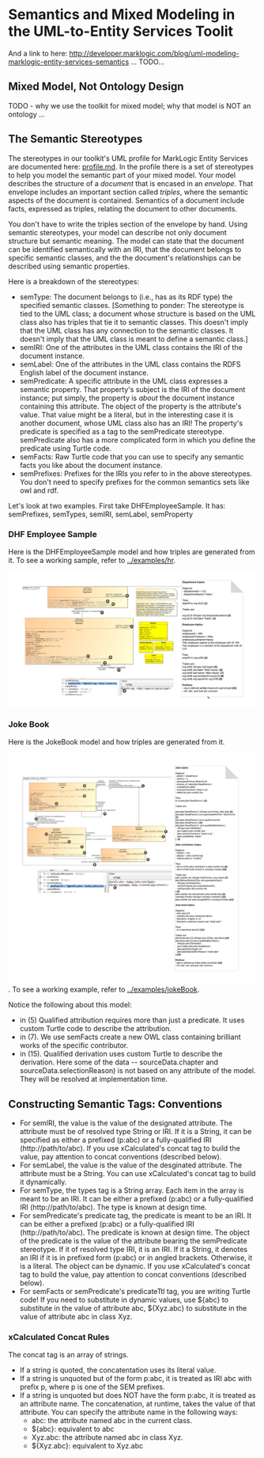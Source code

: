 # Semantics and Mixed Modeling in the UML-to-Entity Services Toolit

And a link to here: <http://developer.marklogic.com/blog/uml-modeling-marklogic-entity-services-semantics> ... TODO...

## Mixed Model, Not Ontology Design
TODO - why we use the toolkit for mixed model; why that model is NOT an ontology ... 

## The Semantic Stereotypes
The stereotypes in our toolkit's UML profile for MarkLogic Entity Services are documented here: [profile.md](profile.md). In the profile there is a set of stereotypes to help you model the semantic part of your mixed model. Your model describes the structure of a *document* that is encased in an *envelope*. That envelope includes an important section called *triples*, where the semantic aspects of the document is contained. Semantics of a document include facts, expressed as triples, relating the document to other documents. 

You don't have to write the triples section of the envelope by hand. Using semantic stereotypes, your model can describe not only document structure but semantic meaning. The model can state that the document can be identified semantically with an IRI, that the document belongs to specific semantic classes, and the the document's relationships can be described using semantic properties. 

Here is a breakdown of the stereotypes:
- semType: The document belongs to (i.e., has as its RDF type) the specified semantic classes. [Something to ponder: The stereotype is tied to the UML class; a document whose structure is based on the UML class also has triples that tie it to semantic classes. This doesn't imply that the UML class has any connection to the semantic classes. It doesn't imply that the UML class is meant to define a semantic class.]
- semIRI: One of the attributes in the UML class contains the IRI of the document instance. 
- semLabel: One of the attributes in the UML class contains the RDFS English label of the document instance.
- semPredicate: A specific attribute in the UML class expresses a semantic property. That property's subject is the IRI of the document instance; put simply, the property is *about* the document instance containing this attribute. The object of the property is the attribute's value. That value might be a literal, but in the interesting case it is another document, whose UML class also has an IRI! The property's predicate is specified as a tag to the semPredicate stereotype. semPredicate also has a more complicated form in which you define the predicate using Turtle code.
- semFacts: Raw Turtle code that you can use to specify any semantic facts you like about the document instance.
- semPrefixes: Prefixes for the IRIs you refer to in the above stereotypes. You don't need to specify prefixes for the common semantics sets like owl and rdf.

Let's look at two examples. First take DHFEmployeeSample. It has: semPrefixes, semTypes, semIRI, semLabel, semProperty

### DHF Employee Sample
Here is the DHFEmployeeSample model and how triples are generated from it. To see a working sample, refer to [../examples/hr](../examples/hr).

![DHFEmployeeSample](DHFEmployeeSample_triples.png)

### Joke Book
Here is the JokeBook model and how triples are generated from it. 

![JokeBook](JokeBook_triples.png). To see a working example, refer to [../examples/jokeBook](../examples/jokeBook).

Notice the following about this model:

- in (5) Qualified attribution requires more than just a predicate. It uses custom Turtle code to describe the attribution.
- in (7). We use semFacts create a new OWL class containing brilliant works of the specific contributor.
- in (15). Qualified derivation uses custom Turtle to describe the derivation. Here some of the data -- sourceData.chapter and sourceData.selectionReason) is not based on any attribute of the model. They will be resolved at implementation time.

## Constructing Semantic Tags: Conventions

- For semIRI, the value is the value of the designated attribute. The attribute must be of resolved type String or IRI. If it is a String, it can be specified as either a prefixed (p:abc) or a fully-qualified IRI (http://path/to/abc). If you use xCalculated's concat tag to build the value, pay attention to concat conventions (described below).
- For semLabel, the value is the value of the desginated attribute. The attribute must be a String. You can use xCalculated's concat tag to build it dynamically.
- For semType, the types tag is a String array. Each item in the array is meant to be an IRI. It can be either a prefixed (p:abc) or a fully-qualified IRI (http://path/to/abc). The type is known at design time.
- For semPredicate's predicate tag, the predicate is meant to be an IRI.  It can be either a prefixed (p:abc) or a fully-qualified IRI (http://path/to/abc). The predicate is known at design time. The object of the predicate is the value of the attribute bearing the semPredicate stereotype. If it of resolved type IRI, it is an IRI. If it a String, it denotes an IRI if it is in prefixed form (p:abc) or in angled brackets. Otherwise, it is a literal. The object can be dynamic. If you use xCalculated's concat tag to build the value, pay attention to concat conventions (described below).
- For semFacts or semPredicate's predicateTtl tag, you are writing Turtle code! If you need to substitute in dynamic values, use ${abc} to substitute in the value of attribute abc, ${Xyz.abc} to substitute in the value of attribute abc in class Xyz.

### xCalculated Concat Rules
The concat tag is an array of strings. 

- If a string is quoted, the concatentation uses its literal value. 
- If a string is unquoted but of the form p:abc, it is treated as IRI abc with prefix p, where p is one of the SEM prefixes.
- If a string is unquoted but does NOT have the form p:abc, it is treated as an attribute name. The concatenation, at runtime, takes the value of that attribute. You can specify the attribute name in the following ways:
	- abc: the attribute named abc in the current class.
	- ${abc}: equivalent to abc
	- Xyz.abc: the attribute named abc in class Xyz. 
	- ${Xyz.abc}: equivalent to Xyz.abc
